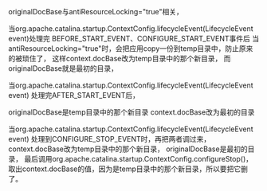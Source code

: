 originalDocBase与antiResourceLocking="true"相关，

当org.apache.catalina.startup.ContextConfig.lifecycleEvent(LifecycleEvent event)处理完
BEFORE_START_EVENT、CONFIGURE_START_EVENT事件后
当antiResourceLocking="true"时，会把应用copy一份到temp目录中，防止原来的被琐住了，
这样context.docBase改为temp目录中的那个新目录，
而originalDocBase就是最初的目录，

当org.apache.catalina.startup.ContextConfig.lifecycleEvent(LifecycleEvent event)
处理完AFTER_START_EVENT后，

originalDocBase是temp目录中的那个新目录
context.docBase改为最初的目录

当org.apache.catalina.startup.ContextConfig.lifecycleEvent(LifecycleEvent event)
处理到CONFIGURE_STOP_EVENT时，再把两者调过来，
context.docBase改为temp目录中的那个新目录，
originalDocBase是最初的目录，
最后调用org.apache.catalina.startup.ContextConfig.configureStop()，
取出context.docBase的值，因为是temp目录中的那个新目录，所以要把它删了。